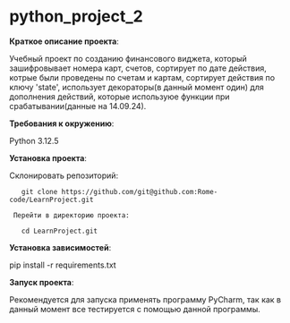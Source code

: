 # python_project_2

**Краткое описание проекта**:

Учебный проект по созданию финансового виджета, который зашифровывает номера карт,
счетов, сортирует по дате действия, котрые были проведены по счетам и картам,
сортирует действия по ключу 'state', использует декораторы(в данный момент один)
для дополнения действий, которые используюе функции при срабатывании(данные на 14.09.24).

**Требования к окружению**:

Python 3.12.5

**Установка проекта**:

 Склонировать репозиторий:

       git clone https://github.com/git@github.com:Rome-code/LearnProject.git

     Перейти в директорию проекта:

       cd LearnProject.git

     
**Установка зависимостей**:

   pip install -r requirements.txt
   
**Запуск проекта**:

   Рекомендуется для запуска применять программу PyCharm, так как в данный момент
   все тестируется с помощью данной программы.
   
